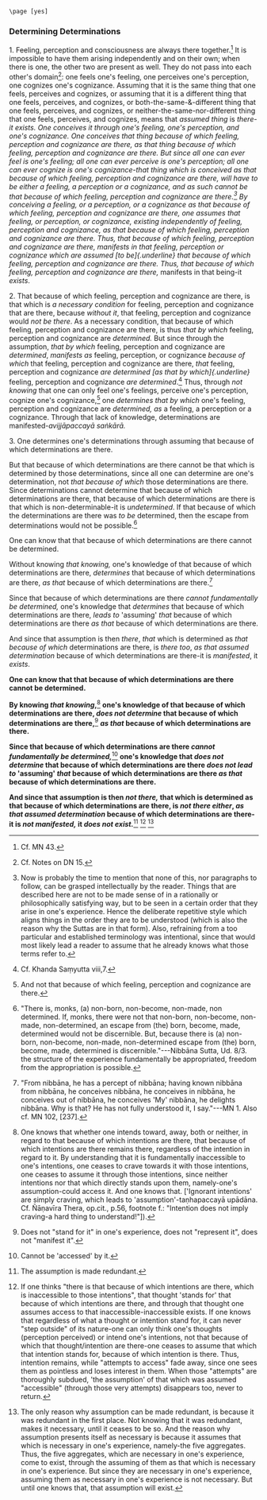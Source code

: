 
```{=context}
\page [yes]
```
### Determining Determinations

1\. Feeling, perception and consciousness are always there
together.[^97] It is impossible to have them arising
independently and on their own; when there is one, the other two are
present as well. They do not pass into each other's
domain[^98]: one feels one's feeling, one perceives
one's perception, one cognizes one's cognizance. Assuming that it is the
same thing that one feels, perceives and cognizes, or assuming that it
is a different thing that one feels, perceives, and cognizes, or
both-the-same-&-different thing that one feels, perceives, and cognizes,
or neither-the-same-nor-different thing that one feels, perceives, and
cognizes, means that *assumed thing* is *there-*it *exists*. One
*conceives it* through one's feeling, one's perception, and one's
cognizance. One conceives that thing because of which feeling,
perception and cognizance are there, *as that thing* because of which
feeling, perception and cognizance are there. But since all one can ever
feel is one's feeling; all one can ever perceive is one's perception;
all one can ever cognize is one's cognizance-*that thing* which is
conceived *as that* *because of* which feeling, perception and
cognizance are there, will *have to* *be* either *a feeling, a
perception* or *a cognizance*, and as such *cannot be that because of
which* feeling, perception and cognizance are
there.[^99] By conceiving a feeling, or a perception, or
a cognizance *as that because of which* feeling, perception and
cognizance are there, one *assumes* that feeling, or perception, or
cognizance, *existing* *independently* of feeling, perception and
cognizance, *as that because of which* feeling, perception and
cognizance are there. Thus, *that because of which* feeling, perception
and cognizance *are* there, *manifests* *in that* feeling, perception or
cognizance which are *assumed \[to be\]{.underline} that because of
which* feeling, perception and cognizance are there. Thus, *that because
of which* feeling, perception and cognizance *are* there*,* manifests in
that being-it *exists*.

2\. That because of which feeling, perception and cognizance are there,
is that which is *a* *necessary condition* for feeling, perception and
cognizance that are there, because *without it*, that feeling,
perception and cognizance would *not be there*. As a necessary
condition, that because of which feeling, perception and cognizance are
there, is thus *that by which* feeling, perception and cognizance are
*determined.* But since through the assumption, *that by which* feeling,
perception and cognizance are *determined*, *manifests* *as* feeling,
perception, or cognizance *because of which* that feeling, perception
and cognizance are there, *that* feeling, perception and cognizance *are
determined \[as that by which\]{.underline}* feeling, perception and
cognizance *are determined*.[^100] Thus, through *not
knowing* that one can only feel one's feelings, perceive one's
perception, cognize one's cognizance,[^101] one
*determines that by which* one's feeling, perception and cognizance are
*determined, as* a feeling, a perception or a cognizance. Through that
lack of knowledge, determinations are manifested-*avijjāpaccayā
saṅkārā.*

3\. One determines one's determinations through assuming that because of
which determinations are there.

But that because of which determinations are there cannot be that which
is determined by those determinations, since all one can determine are
one's determination, not *that* *because of which* those determinations
are there. Since determinations cannot determine that because of which
determinations are there, that because of which determinations are there
is that which is non-determinable-it is *undetermined*. If that because
of which the determinations are there was *to be* determined, then the
escape from determinations would not be possible.[^102]

One can know that that because of which determinations are there cannot
be determined.

Without knowing *that knowing,* one's knowledge of that because of which
determinations are there, *determines* that because of which
determinations are there, *as that* because of which determinations are
there.[^103]

Since that because of which determinations are there *cannot
fundamentally be determined,* one's knowledge that *determines* that
because of which determinations are there, *leads to* 'assuming' *that*
because of which determinations are there *as that* because of which
determinations are there.

And since that assumption is then *there*, *that* which is determined as
*that* *because* *of which* determinations are there, is *there too*,
*as that assumed* *determination* because of which determinations are
there-it is *manifested*, it *exists*.

**One can know that that because of which determinations are there
cannot be determined.**

**By knowing *that knowing*,**[^104] **one's knowledge
of that because of which determinations are there, *does not determine*
that because of which determinations are there,**[^105]
***as that* because of which determinations are there.**

**Since that because of which determinations are there *cannot
fundamentally be determined,***[^106] **one's
knowledge that *does not determine* that because of which determinations
are there *does not lead to* 'assuming' *that* because of which
determinations are there *as that* because of which determinations are
there.**

**And since that assumption is then *not there,* that which is
determined as that because of which determinations are there, is *not
there either*, *as that assumed* *determination* because of which
determinations are there-it is *not manifested,* it *does not
exist.***[^107]  [^108]  [^109]

[^97]: Cf. MN 43.

[^98]: Cf. Notes on DN 15.

[^99]: Now is probably the time to mention that none of this, nor
    paragraphs to follow, can be grasped intellectually by the reader.
    Things that are described here are not to be made sense of in a
    rationally or philosophically satisfying way, but to be seen in a
    certain order that they arise in one's experience. Hence the
    deliberate repetitive style which aligns things in the order they
    are to be understood (which is also the reason why the Suttas are in
    that form). Also, refraining from a too particular and established
    terminology was intentional, since that would most likely lead a
    reader to assume that he already knows what those terms refer to.
    
[^100]: Cf. Khanda Saṃyutta viii,7.

[^101]: And not that because of which feeling, perception and cognizance are
    there.

[^102]: "There is, monks, (a) non-born, non-become, non-made, non
    determined. If, monks, there were not that non-born, non-become,
    non-made, non-determined, an escape from (the) born, become, made,
    determined would not be discernible. But, because there is (a)
    non-born, non-become, non-made, non-determined escape from (the)
    born, become, made, determined is discernible."---Nibbāna Sutta, Ud.
    8/3. the structure of the experience fundamentally be appropriated,
    freedom from the appropriation is possible.

[^103]: "From nibbāna, he has a percept of nibbāna; having known nibbāna
    from nibbāna, he conceives nibbāna, he conceives in nibbāna, he
    conceives out of nibbāna, he conceives 'My' nibbāna, he delights
    nibbāna. Why is that? He has not fully understood it, I
    say."---MN 1. Also cf. MN 102, \[237\].

[^104]: One knows that whether one intends toward, away, both or neither, in
    regard to that because of which intentions are there, that because
    of which intentions are there remains there, regardless of the
    intention in regard to it. By understanding that it is fundamentally
    inaccessible to one's intentions, one ceases to crave towards it
    with those intentions, one ceases to assume it through those
    intentions, since neither intentions nor that which directly stands
    upon them, namely-one's assumption-could access it. And one knows
    that. \['Ignorant intentions' are simply craving, which leads to
    'assumption'-taṇhapaccayā upādāna. Cf. Ñāṇavīra Thera, op.cit.,
    p.56, footnote f.: "Intention does not imply craving-a hard thing to
    understand!"\]).

[^105]: Does not "stand for it" in one's experience, does not "represent it", does not "manifest it".

[^106]: Cannot be 'accessed' by it.

[^107]: The assumption is made redundant.
    
[^108]: If one thinks "there is that because of which intentions are there,
    which is inaccessible to those intentions", that thought 'stands
    for' that because of which intentions are there, and through that
    thought one assumes access to that inaccessible-inaccessible exists.
    If one knows that regardless of what a thought or intention stand
    for, it can never "step outside" of its nature-one can only think
    one's thoughts (perception perceived) or intend one's intentions,
    not that because of which that thought/intention are there-one
    ceases to assume that which that intention stands for, because of
    which intention is there. Thus, intention remains, while "attempts
    to access" fade away, since one sees them as pointless and loses
    interest in them. When those "attempts" are thoroughly subdued, 'the
    assumption' of that which was assumed "accessible" (through those
    very attempts) disappears too, never to return.

[^109]: The only reason why assumption can be made redundant, is because it
    was redundant in the first place. Not knowing that it was redundant,
    makes it necessary, until it ceases to be so. And the reason why
    assumption presents itself as necessary is because it assumes that
    which is necessary in one's experience, namely-the five aggregates.
    Thus, the five aggregates, which are necessary in one's experience,
    come to exist, through the assuming of them as that which is
    necessary in one's experience. But since they are necessary in one's
    experience, assuming them as necessary in one's experience is not
    necessary. But until one knows that, that assumption will exist.